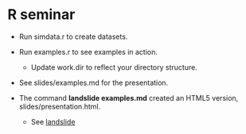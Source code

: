 R seminar
=======

* Run simdata.r to create datasets.

* Run examples.r to see examples in action.
  * Update work.dir to reflect your directory structure.

* See slides/examples.md for the presentation.

* The command **landslide examples.md** created an HTML5 version, slides/presentation.html.
  * See [landslide](https://github.com/adamzap/landslide)
